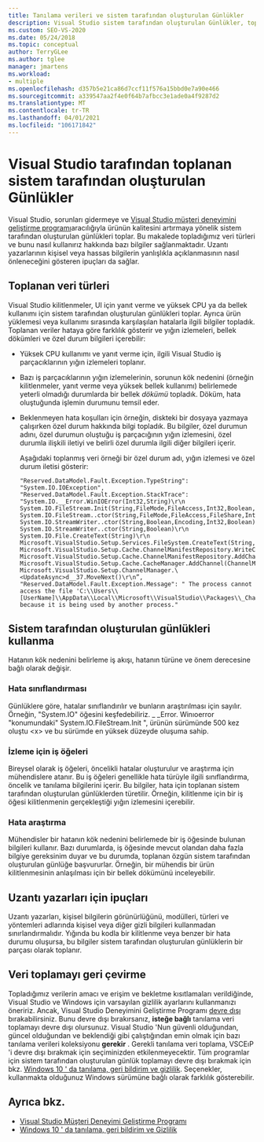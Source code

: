 ```yaml
---
title: Tanılama verileri ve sistem tarafından oluşturulan Günlükler
description: Visual Studio sistem tarafından oluşturulan Günlükler, toplanan veri türleri ve sorunların giderilmesi ve ürün kalitesini geliştirmek için nasıl kullanıldığı hakkında bilgi edinin.
ms.custom: SEO-VS-2020
ms.date: 05/24/2018
ms.topic: conceptual
author: TerryGLee
ms.author: tglee
manager: jmartens
ms.workload:
- multiple
ms.openlocfilehash: d357b5e21ca86d7ccf11f576a15bbd0e7a90e466
ms.sourcegitcommit: a339547aa2f4e0f64b7afbcc3e1ade0a4f9287d2
ms.translationtype: MT
ms.contentlocale: tr-TR
ms.lasthandoff: 04/01/2021
ms.locfileid: "106171842"
---
```

# <a name="system-generated-logs-collected-by-visual-studio"></a>Visual Studio tarafından toplanan sistem tarafından oluşturulan Günlükler

Visual Studio, sorunları gidermeye ve [Visual Studio müşteri deneyimini geliştirme programı](visual-studio-experience-improvement-program.md)aracılığıyla ürünün kalitesini artırmaya yönelik sistem tarafından oluşturulan günlükleri toplar. Bu makalede topladığımız veri türleri ve bunu nasıl kullanırız hakkında bazı bilgiler sağlanmaktadır. Uzantı yazarlarının kişisel veya hassas bilgilerin yanlışlıkla açıklanmasının nasıl önleneceğini gösteren ipuçları da sağlar.

## <a name="types-of-collected-data"></a>Toplanan veri türleri

Visual Studio kilitlenmeler, UI için yanıt verme ve yüksek CPU ya da bellek kullanımı için sistem tarafından oluşturulan günlükleri toplar. Ayrıca ürün yüklemesi veya kullanımı sırasında karşılaşılan hatalarla ilgili bilgiler topladık. Toplanan veriler hataya göre farklılık gösterir ve yığın izlemeleri, bellek dökümleri ve özel durum bilgileri içerebilir:

- Yüksek CPU kullanımı ve yanıt verme için, ilgili Visual Studio iş parçacıklarının yığın izlemeleri toplanır.

- Bazı iş parçacıklarının yığın izlemelerinin, sorunun kök nedenini (örneğin kilitlenmeler, yanıt verme veya yüksek bellek kullanımı) belirlemede yeterli olmadığı durumlarda bir bellek *dökümü* topladık. Döküm, hata oluştuğunda işlemin durumunu temsil eder.

- Beklenmeyen hata koşulları için örneğin, diskteki bir dosyaya yazmaya çalışırken özel durum hakkında bilgi topladık. Bu bilgiler, özel durumun adını, özel durumun oluştuğu iş parçacığının yığın izlemesini, özel durumla ilişkili iletiyi ve belirli özel durumla ilgili diğer bilgileri içerir.

   Aşağıdaki toplanmış veri örneği bir özel durum adı, yığın izlemesi ve özel durum iletisi gösterir:

   ```text
   "Reserved.DataModel.Fault.Exception.TypeString": "System.IO.IOException",
   "Reserved.DataModel.Fault.Exception.StackTrace": "System.IO.__Error.WinIOError(Int32,String)\r\n
   System.IO.FileStream.Init(String,FileMode,FileAccess,Int32,Boolean,FileShare,Int32,FileOptions,SECURITY_ATTRIBUTES,String,Boolean,Boolean,Boolean)\r\n
   System.IO.FileStream..ctor(String,FileMode,FileAccess,FileShare,Int32,FileOptions,String,Boolean,Boolean,Boolean)\r\nSystem.IO.StreamWriter.CreateFile(String,Boolean,Boolean)\r\n
   System.IO.StreamWriter..ctor(String,Boolean,Encoding,Int32,Boolean)\r\n
   System.IO.StreamWriter..ctor(String,Boolean)\r\n
   System.IO.File.CreateText(String)\r\n
   Microsoft.VisualStudio.Setup.Services.FileSystem.CreateText(String,Boolean)\r\n
   Microsoft.VisualStudio.Setup.Cache.ChannelManifestRepository.WriteChannelManifest(IChannelManifest,String,String)\r\n
   Microsoft.VisualStudio.Setup.Cache.ChannelManifestRepository.AddChannel(ChannelManifestPair,Boolean)\r\n
   Microsoft.VisualStudio.Setup.Cache.CacheManager.AddChannel(ChannelManifestPair,Boolean)\r\n
   Microsoft.VisualStudio.Setup.ChannelManager.\<UpdateAsync>d__37.MoveNext()\r\n”,
   "Reserved.DataModel.Fault.Exception.Message": " The process cannot access the file 'C:\\Users\\[UserName]\\AppData\\Local\\Microsoft\\VisualStudio\\Packages\\_Channels\\4CB340F5\\channelManifest.json' because it is being used by another process."
   ```

## <a name="how-we-use-system-generated-logs"></a>Sistem tarafından oluşturulan günlükleri kullanma

Hatanın kök nedenini belirleme iş akışı, hatanın türüne ve önem derecesine bağlı olarak değişir.

### <a name="error-classification"></a>Hata sınıflandırması

Günlüklere göre, hatalar sınıflandırılır ve bunların araştırılması için sayılır. Örneğin, "System.IO" öğesini keşfedebiliriz. \_ _Error. Winıoerror "konumundaki" System.IO.FileStream.Init ", ürünün sürümünde 500 kez oluştu \<x> ve bu sürümde en yüksek düzeyde oluşuma sahip.

### <a name="work-items-for-tracking"></a>İzleme için iş öğeleri

Bireysel olarak iş öğeleri, öncelikli hatalar oluşturulur ve araştırma için mühendislere atanır. Bu iş öğeleri genellikle hata türüyle ilgili sınıflandırma, öncelik ve tanılama bilgilerini içerir. Bu bilgiler, hata için toplanan sistem tarafından oluşturulan günlüklerden türetilir. Örneğin, kilitlenme için bir iş öğesi kilitlenmenin gerçekleştiği yığın izlemesini içerebilir.

### <a name="error-investigation"></a>Hata araştırma

Mühendisler bir hatanın kök nedenini belirlemede bir iş öğesinde bulunan bilgileri kullanır. Bazı durumlarda, iş öğesinde mevcut olandan daha fazla bilgiye gereksinim duyar ve bu durumda, toplanan özgün sistem tarafından oluşturulan günlüğe başvururlar. Örneğin, bir mühendis bir ürün kilitlenmesinin anlaşılması için bir bellek dökümünü inceleyebilir.

## <a name="tips-for-extension-authors"></a>Uzantı yazarları için ipuçları

Uzantı yazarları, kişisel bilgilerin görünürlüğünü, modülleri, türleri ve yöntemleri adlarında kişisel veya diğer gizli bilgileri kullanmadan sınırlandırmalıdır. Yığında bu kodla bir kilitlenme veya benzer bir hata durumu oluşursa, bu bilgiler sistem tarafından oluşturulan günlüklerin bir parçası olarak toplanır.

## <a name="opt-out-of-data-collection"></a>Veri toplamayı geri çevirme

Topladığımız verilerin amacı ve erişim ve bekletme kısıtlamaları verildiğinde, Visual Studio ve Windows için varsayılan gizlilik ayarlarını kullanmanızı öneririz. Ancak, Visual Studio Deneyimini Geliştirme Programı [devre dışı](../ide/visual-studio-experience-improvement-program.md#opt-in-or-out) bırakabilirsiniz. Bunu devre dışı bırakırsanız, **isteğe bağlı** tanılama veri toplamayı devre dışı olursunuz. Visual Studio 'Nun güvenli olduğundan, güncel olduğundan ve beklendiği gibi çalıştığından emin olmak için bazı tanılama verileri koleksiyonu **gerekir** . Gerekli tanılama veri toplama, VSCEıP 'i devre dışı bırakmak için seçiminizden etkilenmeyecektir. Tüm programlar için sistem tarafından oluşturulan günlük toplamayı devre dışı bırakmak için bkz. [Windows 10 ' da tanılama, geri bildirim ve gizlilik](https://privacy.microsoft.com/windows-10-feedback-diagnostics-and-privacy). Seçenekler, kullanmakta olduğunuz Windows sürümüne bağlı olarak farklılık gösterebilir.

## <a name="see-also"></a>Ayrıca bkz.

- [Visual Studio Müşteri Deneyimi Geliştirme Programı](visual-studio-experience-improvement-program.md)
- [Windows 10 ' da tanılama, geri bildirim ve Gizlilik](https://privacy.microsoft.com/windows-10-feedback-diagnostics-and-privacy)

